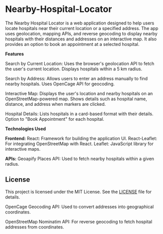 # Nearby-Hospital-Locator
The Nearby Hospital Locator is a web application designed to help users locate hospitals near their current location or a specified address. The app uses geolocation, mapping APIs, and reverse geocoding to display nearby hospitals with their distances and addresses on an interactive map. It also provides an option to book an appointment at a selected hospital.

**Features**

Search by Current Location:
Uses the browser's geolocation API to fetch the user's current location.
Displays hospitals within a 5 km radius.

Search by Address:
Allows users to enter an address manually to find nearby hospitals.
Uses OpenCage API for geocoding.

Interactive Map:
Displays the user's location and nearby hospitals on an OpenStreetMap-powered map.
Shows details such as hospital name, distance, and address when markers are clicked.

Hospital Details:
Lists hospitals in a card-based format with their details.
Option to "Book Appointment" for each hospital.

**Technologies Used**

**Frontend:**
React: Framework for building the application UI.
React-Leaflet: For integrating OpenStreetMap with React.
Leaflet: JavaScript library for interactive maps.

**APIs:**
Geoapify Places API:
Used to fetch nearby hospitals within a given radius.

## License

This project is licensed under the MIT License. See the [LICENSE](LICENSE) file for details.


OpenCage Geocoding API:
Used to convert addresses into geographical coordinates.

OpenStreetMap Nominatim API:
For reverse geocoding to fetch hospital addresses from coordinates.
